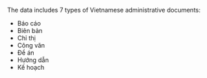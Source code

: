 The data includes 7 types of Vietnamese administrative documents:
- Báo cáo
- Biên bản
- Chỉ thị
- Công văn
- Đề án
- Hướng dẫn
- Kế hoạch
